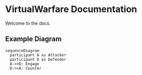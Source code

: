 # VirtualWarfare Documentation
Welcome to the docs.

## Example Diagram
```mermaid
sequenceDiagram
  participant A as Attacker
  participant D as Defender
  A->>D: Engage
  D->>A: Counter
```
